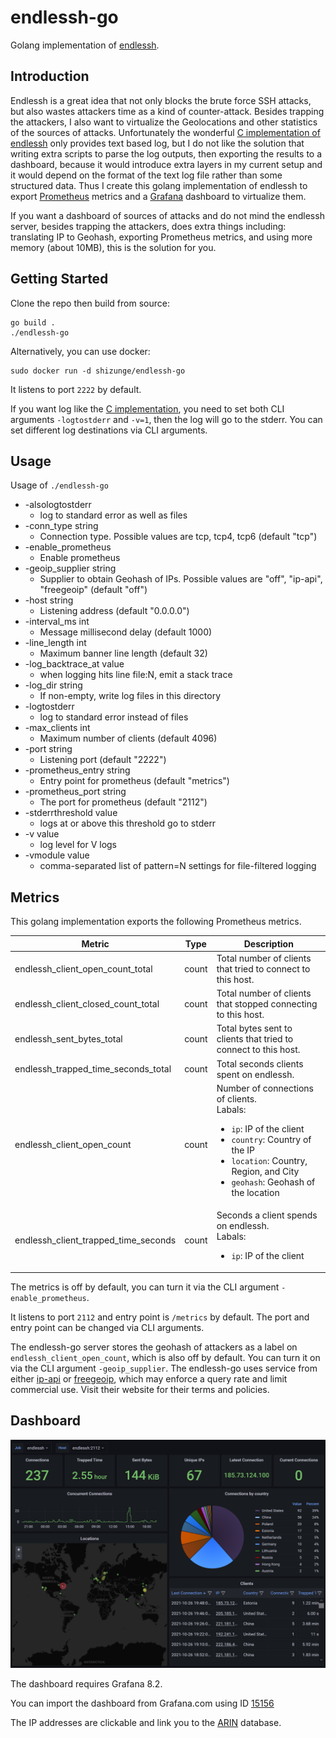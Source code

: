# endlessh-go

Golang implementation of [endlessh](https://nullprogram.com/blog/2019/03/22/).

## Introduction

Endlessh is a great idea that not only blocks the brute force SSH attacks, but also wastes attackers time as a kind of counter-attack. Besides trapping the attackers, I also want to virtualize the Geolocations and other statistics of the sources of attacks. Unfortunately the wonderful [C implementation of endlessh](https://github.com/skeeto/endlessh) only provides text based log, but I do not like the solution that writing extra scripts to parse the log outputs, then exporting the results to a dashboard, because it would introduce extra layers in my current setup and it would depend on the format of the text log file rather than some structured data. Thus I create this golang implementation of endlessh to export [Prometheus](https://prometheus.io/) metrics and a [Grafana](https://grafana.com/) dashboard to virtualize them.

If you want a dashboard of sources of attacks and do not mind the endlessh server, besides trapping the attackers, does extra things including: translating IP to Geohash, exporting Prometheus metrics, and using more memory (about 10MB), this is the solution for you.

## Getting Started

Clone the repo then build from source:

```
go build .
./endlessh-go
```

Alternatively, you can use docker:

```
sudo docker run -d shizunge/endlessh-go
```

It listens to port `2222` by default.

If you want log like the [C implementation](https://github.com/skeeto/endlessh), you need to set both CLI arguments `-logtostderr` and `-v=1`, then the log will go to the stderr. You can set different log destinations via CLI arguments.

## Usage

Usage of `./endlessh-go`

* -alsologtostderr
  * log to standard error as well as files
* -conn_type string
  * Connection type. Possible values are tcp, tcp4, tcp6 (default "tcp")
* -enable_prometheus
  * Enable prometheus
* -geoip_supplier string
  * Supplier to obtain Geohash of IPs. Possible values are "off", "ip-api", "freegeoip" (default "off")
* -host string
  * Listening address (default "0.0.0.0")
* -interval_ms int
  * Message millisecond delay (default 1000)
* -line_length int
  * Maximum banner line length (default 32)
* -log_backtrace_at value
  * when logging hits line file:N, emit a stack trace
* -log_dir string
  * If non-empty, write log files in this directory
* -logtostderr
  * log to standard error instead of files
* -max_clients int
  * Maximum number of clients (default 4096)
* -port string
  * Listening port (default "2222")
* -prometheus_entry string
  * Entry point for prometheus (default "metrics")
* -prometheus_port string
  * The port for prometheus (default "2112")
* -stderrthreshold value
  * logs at or above this threshold go to stderr
* -v value
  * log level for V logs
* -vmodule value
  * comma-separated list of pattern=N settings for file-filtered logging

## Metrics

This golang implementation exports the following Prometheus metrics.

| Metric                               | Type  | Description  |
|--------------------------------------|-------|--------------|
| endlessh_client_open_count_total     | count | Total number of clients that tried to connect to this host. |
| endlessh_client_closed_count_total   | count | Total number of clients that stopped connecting to this host. |
| endlessh_sent_bytes_total            | count | Total bytes sent to clients that tried to connect to this host. |
| endlessh_trapped_time_seconds_total  | count | Total seconds clients spent on endlessh. |
| endlessh_client_open_count           | count | Number of connections of clients. <br> Labals: <br> <ul><li> `ip`: IP of the client </li> <li>  `country`: Country of the IP </li> <li>  `location`: Country, Region, and City </li> <li>  `geohash`: Geohash of the location </li></ul> |
| endlessh_client_trapped_time_seconds | count | Seconds a client spends on endlessh. <br> Labals: <br> <ul><li>  `ip`: IP of the client </li></ul> |

The metrics is off by default, you can turn it via the CLI argument `-enable_prometheus`.

It listens to port `2112` and entry point is `/metrics` by default. The port and entry point can be changed via CLI arguments.

The endlessh-go server stores the geohash of attackers as a label on `endlessh_client_open_count`, which is also off by default. You can turn it on via the CLI argument `-geoip_supplier`. The endlessh-go uses service from either [ip-api](https://ip-api.com/) or [freegeoip](https://freegeoip.live/), which may enforce a query rate and limit commercial use. Visit their website for their terms and policies.

## Dashboard

![screenshot](dashboard/screenshot.png)

The dashboard requires Grafana 8.2.

You can import the dashboard from Grafana.com using ID [15156](https://grafana.com/grafana/dashboards/15156)

The IP addresses are clickable and link you to the [ARIN](https://www.arin.net/) database.
